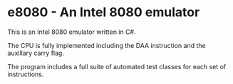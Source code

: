 # e8080 - An Intel 8080 emulator

This is an Intel 8080 emulator written in C#. 

The CPU is fully implemented including the DAA instruction and the auxillary carry flag.

The program includes a full suite of automated test classes for each set of instructions.
